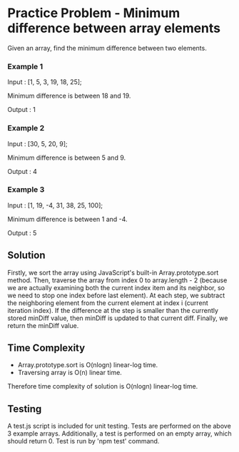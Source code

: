 # Practice Problem - Minimum difference between array elements
Given an array, find the minimum difference between two elements.

### Example 1
Input  : [1, 5, 3, 19, 18, 25];

Minimum difference is between 18 and 19.

Output : 1

### Example 2
Input  : [30, 5, 20, 9];

Minimum difference is between 5 and 9.

Output : 4

### Example 3
Input  : [1, 19, -4, 31, 38, 25, 100];

Minimum difference is between 1 and -4.

Output : 5

## Solution
Firstly, we sort the array using JavaScript's built-in Array.prototype.sort method.
Then, traverse the array from index 0 to array.length - 2 (because we are 
actually examining both the current index item and its neighbor, so 
we need to stop one index before last element). At each step, we subtract the 
neighboring element from the current element at index i (current iteration index).
If the difference at the step is smaller than the currently stored minDiff value, then
minDiff is updated to that current diff. Finally, we return the minDiff value.

## Time Complexity
* Array.prototype.sort is O(nlogn) linear-log time.
* Traversing array is O(n) linear time.

Therefore time complexity of solution is O(nlogn) linear-log time.

## Testing
A test.js script is included for unit testing. Tests are performed on the above 3 example arrays. Additionally, a test is performed on an empty array, which should return 0. Test is run by 'npm test' command.